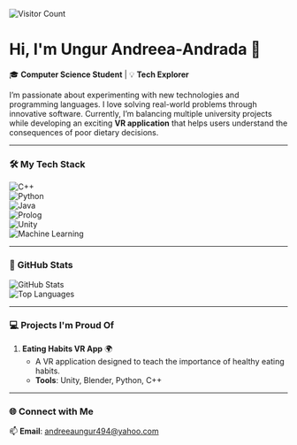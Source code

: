 ![Visitor Count](https://profile-counter.glitch.me/Andreea410/count.svg)

# Hi, I'm Ungur Andreea-Andrada 👋
 

🎓 **Computer Science Student** | 💡 **Tech Explorer**   

I’m passionate about experimenting with new technologies and programming languages. I love solving real-world problems through innovative software. Currently, I’m balancing multiple university projects while developing an exciting **VR application** that helps users understand the consequences of poor dietary decisions.

---

### 🛠️ **My Tech Stack**  

![C++](https://img.shields.io/badge/-C++-00599C?logo=cplusplus&logoColor=white)  
![Python](https://img.shields.io/badge/-Python-3776AB?logo=python&logoColor=white)  
![Java](https://img.shields.io/badge/-Java-007396?logo=java&logoColor=white)  
![Prolog](https://img.shields.io/badge/-Prolog-red)  
![Unity](https://img.shields.io/badge/-Unity-000000?logo=unity&logoColor=white)  
![Machine Learning](https://img.shields.io/badge/-Machine%20Learning-brightgreen)

---

### 🚀 **GitHub Stats**  

![GitHub Stats](https://github-readme-stats.vercel.app/api?username=YourUsername&show_icons=true&theme=radical)  
![Top Languages](https://github-readme-stats.vercel.app/api/top-langs/?username=YourUsername&layout=compact&theme=radical)

---

### 💻 **Projects I'm Proud Of**  

1. **Eating Habits VR App** 🌍  
   - A VR application designed to teach the importance of healthy eating habits.  
   - **Tools**: Unity, Blender, Python, C++  

 

---

### 🌐 **Connect with Me**  

📫 **Email**: andreeaungur494@yahoo.com 
